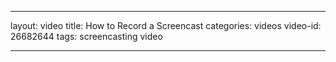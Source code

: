 ---

layout: video
title: How to Record a Screencast
categories: videos
video-id: 26682644
tags: screencasting video

---